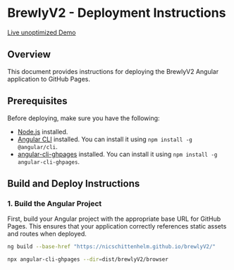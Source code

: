# BrewlyV2 - Deployment Instructions

[Live unoptimized Demo](https://nicschittenhelm.github.io/brewlyV2/)

## Overview

This document provides instructions for deploying the BrewlyV2 Angular application to GitHub Pages.

## Prerequisites

Before deploying, make sure you have the following:

- [Node.js](https://nodejs.org/) installed.
- [Angular CLI](https://angular.io/cli) installed. You can install it using `npm install -g @angular/cli`.
- [angular-cli-ghpages](https://www.npmjs.com/package/angular-cli-ghpages) installed. You can install it using `npm install -g angular-cli-ghpages`.

## Build and Deploy Instructions

### 1. Build the Angular Project

First, build your Angular project with the appropriate base URL for GitHub Pages. This ensures that your application correctly references static assets and routes when deployed.

```bash
ng build --base-href "https://nicschittenhelm.github.io/brewlyV2/"
```

```bash
npx angular-cli-ghpages --dir=dist/brewlyV2/browser
```
